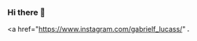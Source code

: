 ### Hi there 👋
<a href="https://www.instagram.com/gabrielf_lucass/"
<img src="insta.svg" width="3px">
>
